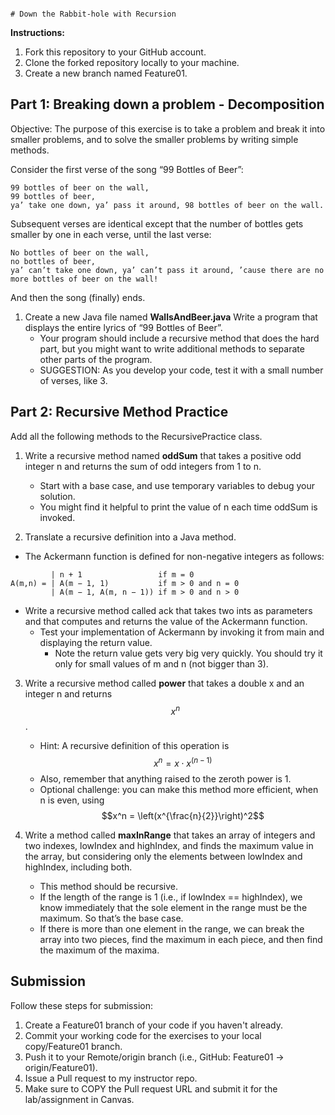                                                                                                                                                                                                                                             # Down the Rabbit-hole with Recursion

**Instructions:**

1. Fork this repository to your GitHub account.
2. Clone the forked repository locally to your machine.
3. Create a new branch named Feature01.

## Part 1: Breaking down a problem - Decomposition

Objective: The purpose of this exercise is to take a problem and break it into smaller problems, and to solve the smaller problems by writing simple methods.

Consider the first verse of the song “99 Bottles of Beer”:
```text
99 bottles of beer on the wall,
99 bottles of beer,
ya’ take one down, ya’ pass it around, 98 bottles of beer on the wall.
```

Subsequent verses are identical except that the number of bottles gets smaller by one in each verse, until the last verse:

```text
No bottles of beer on the wall,
no bottles of beer,
ya’ can’t take one down, ya’ can’t pass it around, ’cause there are no more bottles of beer on the wall!
```
And then the song (finally) ends.

1. Create a new Java file named **WallsAndBeer.java** Write a program that displays the entire lyrics of “99 Bottles of Beer”.
    * Your program should include a recursive method that does the hard part, but you might want to write additional methods to separate other parts of the program.
    * SUGGESTION: As you develop your code, test it with a small number of verses, like 3.

## Part 2: Recursive Method Practice

Add all the following methods to the RecursivePractice class.

1. Write a recursive method named **oddSum** that takes a positive odd integer n and returns the sum of odd integers from 1 to n.
    * Start with a base case, and use temporary variables to debug your solution.
    * You might find it helpful to print the value of n each time oddSum is invoked.

2. Translate a recursive definition into a Java method.
  * The Ackermann function is defined for non-negative integers as follows:

```text
         | n + 1                 if m = 0
A(m,n) = | A(m − 1, 1)           if m > 0 and n = 0
         | A(m − 1, A(m, n − 1)) if m > 0 and n > 0
```
  * Write a recursive method called ack that takes two ints as parameters and that computes and returns the value of the Ackermann function.
      * Test your implementation of Ackermann by invoking it from main and displaying the return value.
          * Note the return value gets very big very quickly. You should try it only for small values of m and n (not bigger than 3).
        
3. Write a recursive method called **power** that takes a double x and an integer n and returns $$x^n$$.
    * Hint: A recursive definition of this operation is $$x^n = x \cdot x^{(n-1)}$$
    * Also, remember that anything raised to the zeroth power is 1.
    * Optional challenge: you can make this method more efficient, when n is even, using $$x^n = \left(x^{\frac{n}{2}}\right)^2$$

4. Write a method called **maxInRange** that takes an array of integers and two indexes, lowIndex and highIndex, and finds the maximum value in the array, but considering only the elements between lowIndex and highIndex, including both.
    * This method should be recursive.
    * If the length of the range is 1 (i.e., if lowIndex == highIndex), we know immediately that the sole element in the range must be the maximum. So that’s the base case.
    * If there is more than one element in the range, we can break the array into two pieces, find the maximum in each piece, and then find the maximum of the maxima.

## Submission

Follow these steps for submission:

1. Create a Feature01 branch of your code if you haven't already.
2. Commit your working code for the exercises to your local copy/Feature01 branch.
3. Push it to your Remote/origin branch (i.e., GitHub: Feature01 -> origin/Feature01).
4. Issue a Pull request to my instructor repo.
5. Make sure to COPY the Pull request URL and submit it for the lab/assignment in Canvas.
